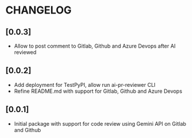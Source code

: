# CHANGELOG

## [0.0.3]

- Allow to post comment to Gitlab, Github and Azure Devops after AI reviewed

## [0.0.2]

- Add deployment for TestPyPI, allow run ai-pr-reviewer CLI
- Refine README.md with support for Gitlab, Github and Azure Devops

## [0.0.1]

- Initial package with support for code review using Gemini API on Gitlab and Github
